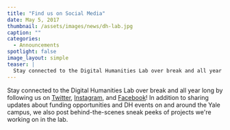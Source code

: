 ```yaml
---
title: "Find us on Social Media"
date: May 5, 2017
thumbnail: /assets/images/news/dh-lab.jpg
caption: ""
categories: 
  - Announcements
spotlight: false 
image_layout: simple
teaser: |
  Stay connected to the Digital Humanities Lab over break and all year long by following us on Twitter, Instagram, and Facebook! In addition to sharing updates about funding opportunities and DH events...
---
```


Stay connected to the Digital Humanities Lab over break and all year long by following us on [Twitter](https://twitter.com/YaleDHLab), [Instagram](https://www.instagram.com/yaledhlab/), and [Facebook](https://www.facebook.com/YaleDHLab)! In addition to sharing updates about funding opportunities and DH events on and around the Yale campus, we also post behind-the-scenes sneak peeks of projects we're working on in the lab.